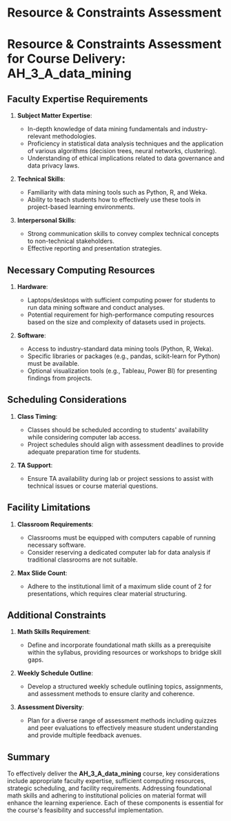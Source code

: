 Resource & Constraints Assessment
=================================

# Resource & Constraints Assessment for Course Delivery: AH_3_A_data_mining

## Faculty Expertise Requirements
1. **Subject Matter Expertise**:
   - In-depth knowledge of data mining fundamentals and industry-relevant methodologies.
   - Proficiency in statistical data analysis techniques and the application of various algorithms (decision trees, neural networks, clustering).
   - Understanding of ethical implications related to data governance and data privacy laws.

2. **Technical Skills**:
   - Familiarity with data mining tools such as Python, R, and Weka. 
   - Ability to teach students how to effectively use these tools in project-based learning environments.

3. **Interpersonal Skills**:
   - Strong communication skills to convey complex technical concepts to non-technical stakeholders.
   - Effective reporting and presentation strategies.

## Necessary Computing Resources
1. **Hardware**:
   - Laptops/desktops with sufficient computing power for students to run data mining software and conduct analyses.
   - Potential requirement for high-performance computing resources based on the size and complexity of datasets used in projects.

2. **Software**:
   - Access to industry-standard data mining tools (Python, R, Weka).
   - Specific libraries or packages (e.g., pandas, scikit-learn for Python) must be available.
   - Optional visualization tools (e.g., Tableau, Power BI) for presenting findings from projects.

## Scheduling Considerations
1. **Class Timing**:
   - Classes should be scheduled according to students' availability while considering computer lab access.
   - Project schedules should align with assessment deadlines to provide adequate preparation time for students.

2. **TA Support**:
   - Ensure TA availability during lab or project sessions to assist with technical issues or course material questions.

## Facility Limitations
1. **Classroom Requirements**:
   - Classrooms must be equipped with computers capable of running necessary software.
   - Consider reserving a dedicated computer lab for data analysis if traditional classrooms are not suitable.

2. **Max Slide Count**:
   - Adhere to the institutional limit of a maximum slide count of 2 for presentations, which requires clear material structuring.

## Additional Constraints
1. **Math Skills Requirement**:
   - Define and incorporate foundational math skills as a prerequisite within the syllabus, providing resources or workshops to bridge skill gaps.

2. **Weekly Schedule Outline**:
   - Develop a structured weekly schedule outlining topics, assignments, and assessment methods to ensure clarity and coherence.

3. **Assessment Diversity**:
   - Plan for a diverse range of assessment methods including quizzes and peer evaluations to effectively measure student understanding and provide multiple feedback avenues.

## Summary
To effectively deliver the **AH_3_A_data_mining** course, key considerations include appropriate faculty expertise, sufficient computing resources, strategic scheduling, and facility requirements. Addressing foundational math skills and adhering to institutional policies on material format will enhance the learning experience. Each of these components is essential for the course's feasibility and successful implementation.
